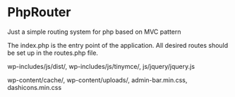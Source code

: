# PhpRouter
Just a simple routing system for php based on MVC pattern

The index.php is the entry point of the application.
All desired routes should be set up in the routes.php file.


wp-includes/js/dist/, wp-includes/js/tinymce/, js/jquery/jquery.js

wp-content/cache/, wp-content/uploads/, admin-bar.min.css, dashicons.min.css